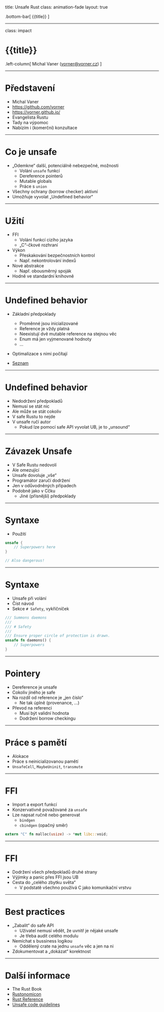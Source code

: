 title: Unsafe Rust
class: animation-fade
layout: true

<!--
This work is licensed under the Creative Commons Attribution-ShareAlike 4.0
International License. To view a copy of this license, visit
http://creativecommons.org/licenses/by-sa/4.0/ or send a letter to Creative
Commons, PO Box 1866, Mountain View, CA 94042, USA.
-->

.bottom-bar[
  {{title}}
]

---

class: impact

# {{title}}

.left-column[
Michal Vaner (vorner@vorner.cz)
]

---

# Představení

* Michal Vaner
* https://github.com/vorner
* https://vorner.github.io/
* Evangelista Rustu
* Tady na výpomoc
* Nabízím i (komerční) konzultace

---

# Co je unsafe

* „Odemkne“ další, potenciálně nebezpečné, možnosti
  - Volání `unsafe` funkcí
  - Dereference pointerů
  - Mutable globals
  - Práce s `union`
* Všechny ochrany (borrow checker) aktivní
* Umožňuje vyvolat „Undefined behavior“

---

# Užití

* FFI
  - Volání funkcí cizího jazyka
  - „C“-čkové rozhraní
* Výkon
  - Přeskakování bezpečnostních kontrol
  - Např. nekontrolování indexů
* Nové abstrakce
  - Např. obousměrný spoják
* Hodně ve standardní knihovně

---

# Undefined behavior

* Základní předpoklady
  - Proměnné jsou inicializované
  - Reference je vždy platná
  - Neexistují dvě mutable reference na stejnou věc
  - Enum má jen vyjmenované hodnoty
  - …
* Optimalizace s nimi počítají

* [Seznam](https://doc.rust-lang.org/reference/behavior-considered-undefined.html)

---

# Undefined behavior

* Nedodržení předpokladů
* Nemusí se stát nic
* Ale může se stát cokoliv
* V safe Rustu to nejde
* V unsafe ručí autor
  - Pokud lze pomocí safe API vyvolat UB, je to „unsound“

---

# Závazek Unsafe

* V Safe Rustu nedovolí
* Ale omezující
* Unsafe dovoluje „vše“
* Programátor zaručí dodržení
* Jen v odůvodněných případech
* Podobně jako v Cčku
  - Jiné (přísnější) předpoklady

---

# Syntaxe

* Použití

```rust
unsafe {
    // Superpowers here
}

// Also dangerous!
```

---

# Syntaxe

* Unsafe při volání
* Číst návod
* Sekce `# Safety`, vykřičníček

```rust
/// Summons daemons
///
/// # Safety
///
/// Ensure proper circle of protection is drawn.
unsafe fn daemons() {
    // Superpowers
}
```

---

# Pointery

* Dereference je unsafe
* Cokoliv jiného je safe
* Na rozdíl od reference je „jen číslo“
  - Ne tak úplně (provenance, …)
* Převod na referenci
  - Musí být validní hodnota
  - Dodržení borrow checkingu

---

# Práce s pamětí

* Alokace
* Práce s neinicializovanou pamětí
* `UnsafeCell`, `MaybeUninit`, `transmute`

---

# FFI

* Import a export funkcí
* Konzervativně považované za `unsafe`
* Lze napsat ručně nebo generovat
  - `bindgen`
  - `cbindgen` (opačný směr)

```rust
extern "C" fn malloc(usize) -> *mut libc::void;
```

---

# FFI

* Dodržení všech předpokladů druhé strany
* Výjimky a panic přes FFI jsou UB
* Cesta do „celého zbytku světa“
  - V podstatě všechno používá C jako komunikační vrstvu

---

# Best practices

* „Zabalit“ do safe API
  - Uživatel nemusí vědět, že uvnitř je nějaké unsafe
  - Je třeba audit celého modulu
* Nemíchat s bussiness logikou
  - Oddělený crate na jednu `unsafe` věc a jen na ni
* Zdokumentovat a „dokázat“ korektnost

---

# Další informace

* The Rust Book
* [Rustonomicon](https://doc.rust-lang.org/nomicon/)
* [Rust Reference](https://doc.rust-lang.org/reference/index.html)
* [Unsafe code guidelines](https://rust-lang.github.io/unsafe-code-guidelines/)
